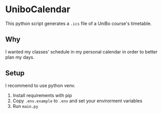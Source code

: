 # UniboCalendar
This python script generates a `.ics` file of a UniBo course's timetable.

## Why
I wanted my classes' schedule in my personal calendar in order to better plan my days.

## Setup
I recommend to use python venv.
1. Install requirements with pip
2. Copy `.env.example` to `.env` and set your envirorment variables
3. Run `main.py`
